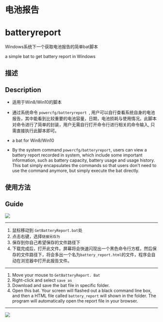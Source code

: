 # 电池报告
# batteryreport

Windows系统下一个获取电池报告的简单bat脚本

a simple bat to get battery report in Windows

## 描述
## Description 

- 适用于Win8/Win10的脚本
- 通过系统命令 `powercfg/batteryreport `, 用户可以自行查看系统自身的电池报告，其中能看到比较重要的电池容量，日期，电池损耗与使用情况。此脚本对命令进行了简单的封装，用户无需自行打开命令行进行相关的命令输入, 只需直接执行此脚本即可。


- a bat for Win8/Win10
- By the system command `powercfg/batteryreport`, users can view a battery report recorded in system, which include some important information, such as battery capacity, battery usage and usage history. This bat simply encapsulates the commands so that users don't need to use the command anymore, but simply execute the bat directly.

## 使用方法
## Guide

![](https://github.com/ParrySMS/batteryreport/raw/master/how2use.png)

-----------------

1. 鼠标移动到 `GetBatteryReport.bat`处
1. 点击右键，选择`链接另存为`
1. 保存到你自己希望保存的文件路径下
1. 下载完成后，打开此文件。屏幕将会快速闪现出一个黑色命令行方框，然后保存的文件路径下，将会多出一个名为`battery_report.html`的文件，程序会自动在浏览器中打开此报告文件。

----------------

1. Move your mouse to  `GetBatteryReport. Bat `
1. Right-click and select `save as`
1. Download and save the bat file in specific folder.
1. Open this bat. Your screen will flashed out a black command line box, and then a HTML file called `battery_report` will shown in the folder. The program will automatically open the report file in your browser.

-----------------
![](https://github.com/ParrySMS/batteryreport/raw/master/image4report.png)
